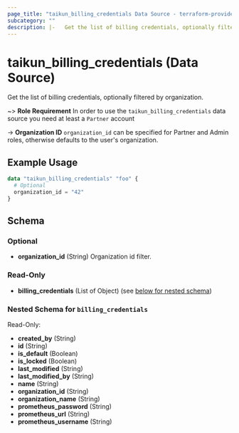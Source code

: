 ```yaml
---
page_title: "taikun_billing_credentials Data Source - terraform-provider-taikun"
subcategory: ""
description: |-   Get the list of billing credentials, optionally filtered by organization.
---
```


# taikun_billing_credentials (Data Source)

Get the list of billing credentials, optionally filtered by organization.

~> **Role Requirement** In order to use the `taikun_billing_credentials` data source you need at least a `Partner`
account

-> **Organization ID** `organization_id` can be specified for Partner and Admin roles, otherwise defaults to the user's
organization.

## Example Usage

```terraform
data "taikun_billing_credentials" "foo" {
  # Optional
  organization_id = "42"
}
```

<!-- schema generated by tfplugindocs -->
## Schema

### Optional

- **organization_id** (String) Organization id filter.

### Read-Only

- **billing_credentials** (List of Object) (see [below for nested schema](#nestedatt--billing_credentials))

<a id="nestedatt--billing_credentials"></a>
### Nested Schema for `billing_credentials`

Read-Only:

- **created_by** (String)
- **id** (String)
- **is_default** (Boolean)
- **is_locked** (Boolean)
- **last_modified** (String)
- **last_modified_by** (String)
- **name** (String)
- **organization_id** (String)
- **organization_name** (String)
- **prometheus_password** (String)
- **prometheus_url** (String)
- **prometheus_username** (String)


